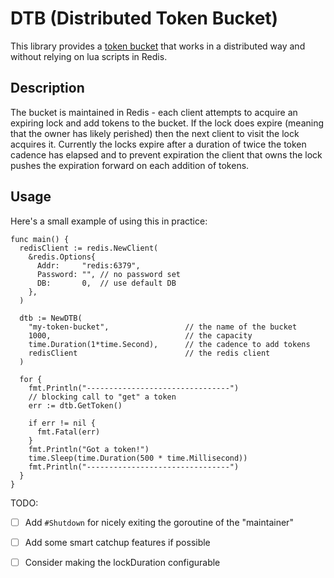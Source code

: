 # DTB (Distributed Token Bucket)

This library provides a [token bucket](https://en.wikipedia.org/wiki/Token_bucket)
that works in a distributed way and without relying on lua scripts in Redis.

## Description
The bucket is maintained in Redis - each client attempts to acquire an
expiring lock and add tokens to the bucket. If the lock does expire (meaning
that the owner has likely perished) then the next client to visit the lock
acquires it. Currently the locks expire after a duration of twice the token
cadence has elapsed and to prevent expiration the client that owns the lock
pushes the expiration forward on each addition of tokens.

## Usage
Here's a small example of using this in practice:

``` golang
func main() {
  redisClient := redis.NewClient(
    &redis.Options{
      Addr:     "redis:6379",
      Password: "", // no password set
      DB:       0,  // use default DB
    },
  )

  dtb := NewDTB(
    "my-token-bucket",                 // the name of the bucket
    1000,                              // the capacity
    time.Duration(1*time.Second),      // the cadence to add tokens
    redisClient                        // the redis client
  )

  for {
    fmt.Println("--------------------------------")
    // blocking call to "get" a token
    err := dtb.GetToken()

    if err != nil {
      fmt.Fatal(err)
    }
    fmt.Println("Got a token!")
    time.Sleep(time.Duration(500 * time.Millisecond))
    fmt.Println("--------------------------------")
  }
}
```

TODO:
  - [ ] Add `#Shutdown` for nicely exiting the goroutine of the "maintainer"
  - [ ] Add some smart catchup features if possible
  - [ ] Consider making the lockDuration configurable

